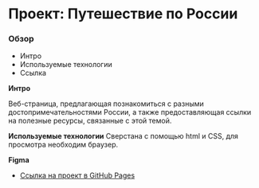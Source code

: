 # Проект: Путешествие по России

### Обзор
* Интро
* Используемые технологии
* Ссылка

**Интро**

Веб-страница, предлагающая познакомиться с разными достопримечательностями России, а также предоставляющая ссылки на полезные ресурсы, связанные с этой темой.

**Используемые технологии**
Сверстана с помощью html и CSS, для просмотра необходим браузер.

**Figma**

* [Ссылка на проект в GitHub Pages](https://elizaveta-m1234.github.io/russian-travel/index.html)

